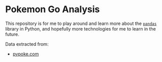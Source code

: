 # Pokemon Go Analysis

This repository is for me to play around and learn more about the [`pandas`](https://pandas.pydata.org/) library in Python, and hopefully more technologies for me to learn in the future.

Data extracted from:

- [pvpoke.com](https://pvpoke.com/)
